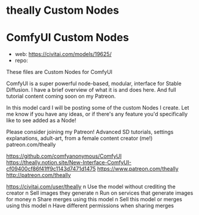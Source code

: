 theally Custom Nodes
========================
# ComfyUI Custom Nodes

* web: https://civitai.com/models/19625/
* repo: 

These files are Custom Nodes for ComfyUI

ComfyUI is a super powerful node-based, modular, interface for Stable Diffusion. I have a brief overview of what it is and does here. And full tutorial content coming soon on my Patreon.

In this model card I will be posting some of the custom Nodes I create. Let me know if you have any ideas, or if there's any feature you'd specifically like to see added as a Node!

Please consider joining my Patreon! Advanced SD tutorials, settings explanations, adult-art, from a female content creator (me!) patreon.com/theally

https://github.com/comfyanonymous/ComfyUI
https://theally.notion.site/New-Interface-ComfyUI-cf09400cf86f41ff9c1143d7471d1475
https://www.patreon.com/theally
http://patreon.com/theally





https://civitai.com/user/theally
n Use the model without crediting the creator
n Sell images they generate
n Run on services that generate images for money
n Share merges using this model
n Sell this model or merges using this model
n Have different permissions when sharing merges
